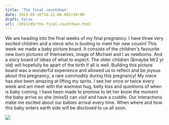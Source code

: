 ```yaml
---
title: 'The final countdown'
date: 2013-09-16T18:21:00.001+10:00
draft: false
url: /2013/09/the-final-countdown.html
---
```


We are heading into the final weeks of my final pregnancy. I have three very excited children and a niece who is busting to meet her new cousin! This week we made a baby picture board. It consists of the children's favourite new born pictures of themselves, image of Michael and I as newborns. And a story board of ideas of what to expect. The older children (&maybe Mr2 yr old) will hopefully be apart of the birth if all is well. Building this picture board was a wonderful experience and allowed us to reflect and be joyous about this pregnancy, a rare commodity during this pregnancy! My niece has also been amazing at lifting my sprits. I see her once or twice every week and am meet with the warmest hug, belly kiss and questions of when is baby coming. I have been made to promise to let her know the moment the baby arrive so she (miss5) can visit and have a cuddle. Our interactions make me excited about our babies arrival every time. When where and how this baby enters earth side will be disclosed to us all soon. 

[![](https://lh4.googleusercontent.com/-35Z6ipPe2ik/Uja_k4cmX9I/AAAAAAAAAQs/MC8fj-cVjQQ/s640/blogger-image-1966986006.jpg)](https://lh4.googleusercontent.com/-35Z6ipPe2ik/Uja_k4cmX9I/AAAAAAAAAQs/MC8fj-cVjQQ/s640/blogger-image-1966986006.jpg)